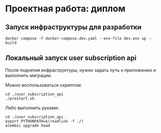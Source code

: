 # Проектная работа: диплом
## Запуск инфраструктуры для разработки
```shell
docker compose -f docker-compose.dev.yaml --env-file dev.env up --build
```

## Локальный запуск user subscription api
После поднятия инфраструктуры, нужно задать путь к приложению
и выполнить миграции.

Можно воспользоваться скриптом:
```shell
cd ./user_subscription_api
./prestart.sh
```
Либо выполнить руками:
```shell
cd ./user_subscription_api
export PYTHONPATH=$(readlink -f ./)
alembic upgrade head
```
